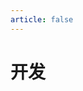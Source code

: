 ```yaml
---
article: false
---
```


# 开发

<SiteInfo name="UU在线工具" desc="" url="https://uutool.cn/" preview="https://img.sherry4869.com/Blog/link/development/uutool.jpg" />

<SiteInfo name="UNIT helper" desc="在线单位换算器" url="https://cn.unithelper.com/" preview="https://img.sherry4869.com/Blog/link/development/UNIT.jpg" />

<SiteInfo name="PageSpeed Insights" desc="使您的网页在所有设备上都能快速加载" url="https://pagespeed.web.dev/" preview="https://img.sherry4869.com/Blog/link/development/PageSpeed.png" />